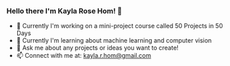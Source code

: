 ### Hello there I'm Kayla Rose Hom! 👋

- 🔭 Currently I'm working on a mini-project course called 50 Projects in 50 Days
- 🌱 Currently I'm learning about machine learning and computer vision
- 💬 Ask me about any projects or ideas you want to create!
- 📫 Connect with me at: [kayla.r.hom@gmail.com](mailto:kayla.r.hom@gmail.com)

<!--
**kalechip22/kalechip22** is a ✨ _special_ ✨ repository because its `README.md` (this file) appears on your GitHub profile.

Here are some ideas to get you started:

- 🔭 I’m currently working on ...
- 🌱 I’m currently learning ...
- 👯 I’m looking to collaborate on ...
- 🤔 I’m looking for help with ...
- 💬 Ask me about ...
- 📫 How to reach me: ...
- 😄 Pronouns: ...
- ⚡ Fun fact: ...
-->
